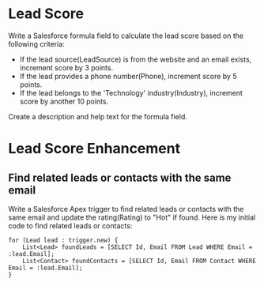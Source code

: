 # Lead Score
Write a Salesforce formula field to calculate the lead score based on the following criteria:
- If the lead source(LeadSource) is from the website and an email exists, increment score by 3 points.
- If the lead provides a phone number(Phone), increment score by 5 points.
- If the lead belongs to the 'Technology' industry(Industry), increment score by another 10 points.

Create a description and help text for the formula field.


# Lead Score Enhancement 
## Find related leads or contacts with the same email
Write a Salesforce Apex trigger to find related leads or contacts with the same email and update the rating(Rating) to "Hot" if found.
Here is my initial code to find related leads or contacts:
```
for (Lead lead : trigger.new) {
	List<Lead> foundLeads = [SELECT Id, Email FROM Lead WHERE Email = :lead.Email];
	List<Contact> foundContacts = [SELECT Id, Email FROM Contact WHERE Email = :lead.Email];
}
